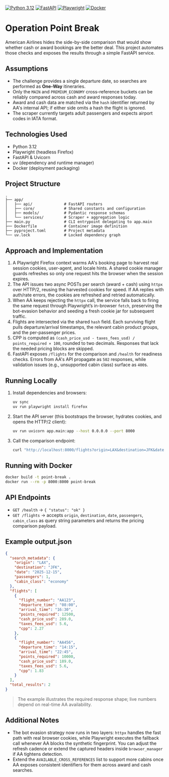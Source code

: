 [![Python 3.12](https://img.shields.io/badge/Python-3.12-blue?logo=python)](https://www.python.org/) [![FastAPI](https://img.shields.io/badge/FastAPI-async-green?logo=fastapi)](https://fastapi.tiangolo.com/) [![Playwright](https://img.shields.io/badge/Playwright-firefox-lightgrey?logo=playwright)](https://playwright.dev/) [![Docker](https://img.shields.io/badge/Docker-ready-2496ED?logo=docker)](https://www.docker.com/)

# Operation Point Break

American Airlines hides the side-by-side comparison that would show whether cash or award bookings are the better deal. This project automates those checks and exposes the results through a simple FastAPI service.

## Assumptions
- The challenge provides a single departure date, so searches are performed as **One-Way** itineraries.
- Only the `MAIN` and `PREMIUM_ECONOMY` cross-reference buckets can be reliably compared across cash and award responses today.
- Award and cash data are matched via the `hash` identifier returned by AA's internal API; if either side omits a hash the flight is ignored.
- The scraper currently targets adult passengers and expects airport codes in IATA format.

## Technologies Used
- Python 3.12
- Playwright (headless Firefox)
- FastAPI & Uvicorn
- uv (dependency and runtime manager)
- Docker (deployment packaging)

## Project Structure
```
.
├── app/
│   ├── api/              # FastAPI routers
│   ├── core/             # Shared constants and configuration
│   ├── models/           # Pydantic response schemas
│   └── services/         # Scraper + aggregation logic
├── main.py               # CLI entrypoint delegating to app.main
├── Dockerfile            # Container image definition
├── pyproject.toml        # Project metadata
└── uv.lock               # Locked dependency graph
```

## Approach and Implementation
1. A Playwright Firefox context warms AA's booking page to harvest real session cookies, user-agent, and locale hints. A shared cookie manager guards refreshes so only one request hits the browser when the session expires.
2. The API issues two async POSTs per search (award + cash) using `httpx` over HTTP/2, reusing the harvested cookies for speed. If AA replies with auth/rate errors, the cookies are refreshed and retried automatically.
3. When AA keeps rejecting the `httpx` call, the service falls back to firing the same request through Playwright’s in-browser `fetch`, preserving the bot-evasion behavior and seeding a fresh cookie jar for subsequent traffic.
4. Flights are intersected via the shared `hash` field. Each surviving flight pulls departure/arrival timestamps, the relevant cabin product groups, and the per-passenger prices.
5. CPP is computed as `(cash_price_usd - taxes_fees_usd) / points_required × 100`, rounded to two decimals. Responses that lack the needed pricing blocks are skipped.
6. FastAPI exposes `/flights` for the comparison and `/health` for readiness checks. Errors from AA's API propagate as `502` responses, while validation issues (e.g., unsupported cabin class) surface as `400`s.

## Running Locally
1. Install dependencies and browsers:
   ```bash
   uv sync
   uv run playwright install firefox
   ```
2. Start the API server (this bootstraps the browser, hydrates cookies, and opens the HTTP/2 client):
   ```bash
   uv run uvicorn app.main:app --host 0.0.0.0 --port 8000
   ```
3. Call the comparison endpoint:
   ```bash
   curl "http://localhost:8000/flights?origin=LAX&destination=JFK&date=2025-12-15&passengers=1&cabin_class=main"
   ```

## Running with Docker
```bash
docker build -t point-break .
docker run --rm -p 8000:8000 point-break
```

## API Endpoints
- `GET /health` → `{ "status": "ok" }`
- `GET /flights` → accepts `origin`, `destination`, `date`, `passengers`, `cabin_class` as query string parameters and returns the pricing comparison payload.

## Example output.json
```json
{
  "search_metadata": {
    "origin": "LAX",
    "destination": "JFK",
    "date": "2025-12-15",
    "passengers": 1,
    "cabin_class": "economy"
  },
  "flights": [
    {
      "flight_number": "AA123",
      "departure_time": "08:00",
      "arrival_time": "16:30",
      "points_required": 12500,
      "cash_price_usd": 289.0,
      "taxes_fees_usd": 5.6,
      "cpp": 2.27
    },
    {
      "flight_number": "AA456",
      "departure_time": "14:15",
      "arrival_time": "22:45",
      "points_required": 10000,
      "cash_price_usd": 189.0,
      "taxes_fees_usd": 5.6,
      "cpp": 1.83
    }
  ],
  "total_results": 2
}
```

> The example illustrates the required response shape; live numbers depend on real-time AA availability.

## Additional Notes
- The bot evasion strategy now runs in two layers: `httpx` handles the fast path with real browser cookies, while Playwright executes the fallback call whenever AA blocks the synthetic fingerprint. You can adjust the refresh cadence or extend the captured headers inside `browser_manager` if AA tightens detection.
- Extend the `AVAILABLE_CROSS_REFERENCES` list to support more cabins once AA exposes consistent identifiers for them across award and cash searches.
